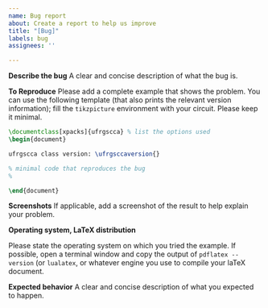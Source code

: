```yaml
---
name: Bug report
about: Create a report to help us improve
title: "[Bug]"
labels: bug
assignees: ''

---
```


**Describe the bug**
A clear and concise description of what the bug is.

**To Reproduce**
Please add a complete example that shows the problem. You can use the following template (that also
prints the relevant version information); fill the `tikzpicture` environment with your circuit. Please keep it minimal.

```latex
\documentclass[xpacks]{ufrgscca} % list the options used
\begin{document}

ufrgscca class version: \ufrgsccaversion{}

% minimal code that reproduces the bug
%

\end{document}
```
**Screenshots**
If applicable, add a screenshot of the result to help explain your problem.

**Operating system, LaTeX distribution**

Please state the operating system on which you tried the example. If possible, open a terminal window and copy the output of `pdflatex --version` (or `lualatex`, or whatever engine you use to compile your laTeX document.


**Expected behavior**
A clear and concise description of what you expected to happen.
